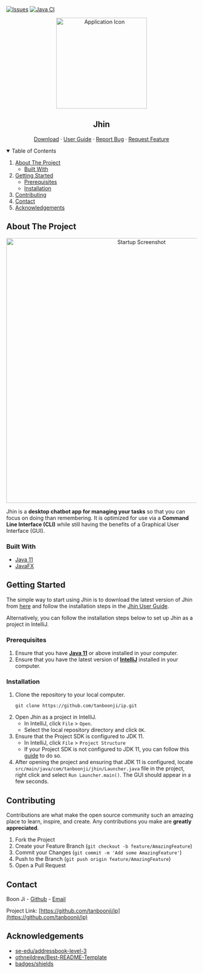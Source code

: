 <!-- PROJECT SHIELDS -->
[![Issues][issues-shield]][issues-url]
[![Java CI][javaci-shield]][javaci-url]



<!-- PROJECT LOGO -->
<p align="center">
  <img src="https://raw.githubusercontent.com/tanboonji/ip/master/docs/images/ApplicationIcon.png" alt="Application Icon" height="240"/>
</p>

<h2 align="center">Jhin</h2>

<p align="center">
  <a href="https://github.com/tanboonji/ip/releases">Download</a>
  ·
  <a href="https://tanboonji.github.io/ip/">User Guide</a>
  ·
  <a href="https://github.com/tanboonji/ip/issues">Report Bug</a>
  ·
  <a href="https://github.com/tanboonji/ip/issues">Request Feature</a>
</p>



<!-- TABLE OF CONTENTS -->
<details open="open">
  <summary>Table of Contents</summary>
  <ol>
    <li>
      <a href="#about-the-project">About The Project</a>
      <ul>
        <li><a href="#built-with">Built With</a></li>
      </ul>
    </li>
    <li>
      <a href="#getting-started">Getting Started</a>
      <ul>
        <li><a href="#prerequisites">Prerequisites</a></li>
        <li><a href="#installation">Installation</a></li>
      </ul>
    </li>
    <li><a href="#contributing">Contributing</a></li>
    <li><a href="#contact">Contact</a></li>
    <li><a href="#acknowledgements">Acknowledgements</a></li>
  </ol>
</details>


<!-- ABOUT THE PROJECT -->
## About The Project

<p align="center">
  <img src="https://raw.githubusercontent.com/tanboonji/ip/master/docs/images/Startup.png" alt="Startup Screenshot" height="700"/>
</p>

Jhin is a **desktop chatbot app for managing your tasks** so that you can focus on doing than remembering. It is
optimized for use via a **Command Line Interface (CLI)** while still having the benefits of a Graphical User Interface
(GUI).

### Built With

* [Java 11](https://www.oracle.com/java/)
* [JavaFX](https://openjfx.io/)



<!-- GETTING STARTED -->
## Getting Started

The simple way to start using Jhin is to download the latest version of Jhin from [here](https://github.com/tanboonji/ip/releases) and follow
the installation steps in the [Jhin User Guide](https://tanboonji.github.io/ip/#quick-start).

Alternatively, you can follow the installation steps below to set up Jhin as a project in IntelliJ.

### Prerequisites

1. Ensure that you have [**Java 11**](https://www.oracle.com/java/) or above installed in your computer.
2. Ensure that you have the latest version of [**IntelliJ**](https://www.jetbrains.com/idea/) installed in your computer.

### Installation
1. Clone the repository to your local computer.
    ```shell
    git clone https://github.com/tanboonji/ip.git
    ```
2. Open Jhin as a project in IntelliJ.
   * In IntelliJ, click `File` > `Open`.
   * Select the local repository directory and click `OK`.
3. Ensure that the Project SDK is configured to JDK 11.
   * In IntelliJ, click `File` > `Project Structure`
   * If your Project SDK is not configured to JDK 11, you can follow this [guide](https://www.jetbrains.com/help/idea/sdk.html#set-up-jdk) to do so.
4. After opening the project and ensuring that JDK 11 is configured, locate `src/main/java/com/tanboonji/jhin/Launcher.java` file in the project, 
   right click and select `Run Launcher.main()`. The GUI should appear in a few seconds.


<!-- CONTRIBUTING -->
## Contributing
Contributions are what make the open source community such an amazing place to learn, inspire, and create. Any
contributions you make are **greatly appreciated**.

1. Fork the Project
2. Create your Feature Branch (`git checkout -b feature/AmazingFeature`)
3. Commit your Changes (`git commit -m 'Add some AmazingFeature'`)
4. Push to the Branch (`git push origin feature/AmazingFeature`)
5. Open a Pull Request



<!-- CONTACT -->
## Contact
Boon Ji - [Github](https://github.com/tanboonji) - [Email](mailto:tanboonji@hotmail.com)

Project Link: [https://github.com/tanboonji/ip](https://github.com/tanboonji/ip)



<!-- ACKNOWLEDGEMENTS -->
## Acknowledgements
* [se-edu/addressbook-level-3](https://github.com/se-edu/addressbook-level3)
* [othneildrew/Best-README-Template](https://github.com/othneildrew/Best-README-Template)
* [badges/shields](https://github.com/badges/shields)



<!-- MARKDOWN LINKS & IMAGES -->
[issues-shield]: https://img.shields.io/github/issues/tanboonji/ip
[issues-url]: https://github.com/tanboonji/ip/issues
[javaci-shield]: https://github.com/tanboonji/ip/workflows/Java%20CI/badge.svg
[javaci-url]: https://github.com/tanboonji/ip/actions